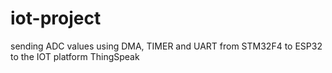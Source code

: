 # iot-project
sending ADC values using DMA, TIMER and UART from STM32F4 to ESP32 to the IOT platform ThingSpeak
